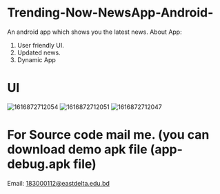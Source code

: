 # Trending-Now-NewsApp-Android-
An android app which shows you the latest news.
About App:
1. User friendly UI.
2. Updated news.
3. Dynamic App

# UI

![1616872712054](https://user-images.githubusercontent.com/81440732/112732389-e3202100-8f63-11eb-9671-e650a585bef6.jpg)
![1616872712051](https://user-images.githubusercontent.com/81440732/112732399-f03d1000-8f63-11eb-8ea6-a671060c10ff.jpg)
![1616872712047](https://user-images.githubusercontent.com/81440732/112732408-fa5f0e80-8f63-11eb-90e6-ea29023ed212.jpg)


# For Source code mail me.  (you can download demo apk file (app-debug.apk file)
Email: 183000112@eastdelta.edu.bd
